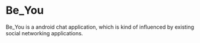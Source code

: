 # Be_You

Be_You is a android chat application, which is kind of influenced by existing social networking applications.



